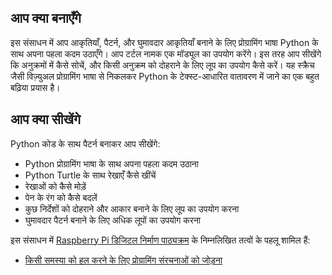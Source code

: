 ## आप क्या बनाएँगे

इस संसाधन में आप आकृतियाँ, पैटर्न, और घुमावदार आकृतियाँ बनाने के लिए प्रोग्रामिंग भाषा Python के साथ अपना पहला कदम उठाएँगे। आप टर्टल नामक एक मॉड्यूल का उपयोग करेंगे। इस तरह आप सीखेंगे कि अनुक्रमों में कैसे सोचें, और किसी अनुक्रम को दोहराने के लिए लूप का उपयोग कैसे करें। यह स्क्रैच जैसी विज़्युअल प्रोग्रामिंग भाषा से निकलकर Python के टेक्स्ट-आधारित वातावरण में जाने का एक बहुत बढ़िया प्रयास है।

## आप क्या सीखेंगे

Python कोड के साथ पैटर्न बनाकर आप सीखेंगे:

- Python प्रोग्रामिंग भाषा के साथ अपना पहला कदम उठाना
- Python Turtle के साथ रेखाएँ कैसे खींचें
- रेखाओं को कैसे मोड़ें
- पेन के रंग को कैसे बदलें
- कुछ निर्देशों को दोहराने और आकार बनाने के लिए लूप का उपयोग करना
- घुमावदार पैटर्न बनाने के लिए अधिक लूपों का उपयोग करना

इस संसाधन में [Raspberry Pi डिजिटल निर्माण पाठ्यक्रम](https://www.raspberrypi.org/curriculum/) के निम्नलिखित तत्वों के पहलू शामिल हैं:

- [किसी समस्या को हल करने के लिए प्रोग्रामिंग संरचनाओं को जोड़ना](https://www.raspberrypi.org/curriculum/programming/builder)